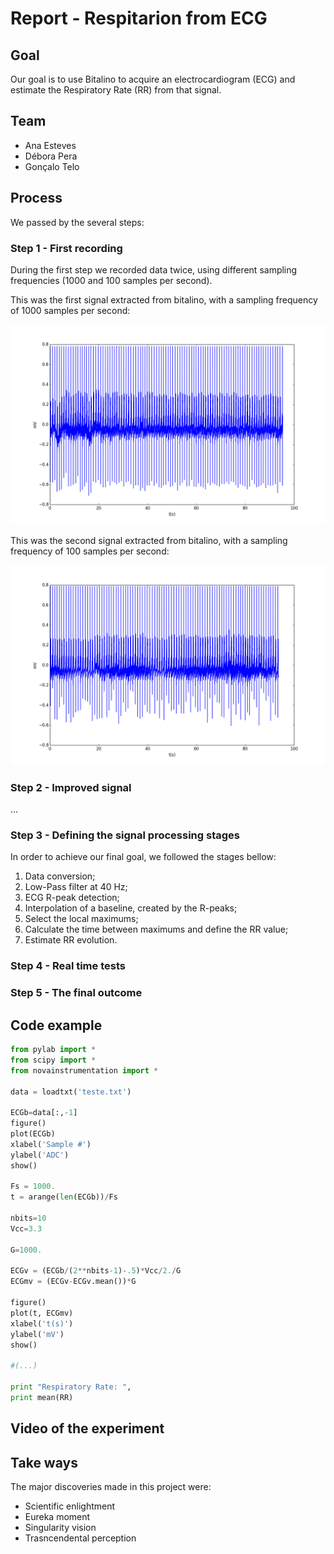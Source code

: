 # Report - Respitarion from ECG

## Goal

Our goal is to use Bitalino to acquire an electrocardiogram (ECG) and estimate the Respiratory Rate (RR) from that signal.

## Team

* Ana Esteves
* Débora Pera
* Gonçalo Telo

## Process

We passed by the several steps:

### Step 1 - First recording

During the first step we recorded data twice, using different sampling frequencies (1000 and 100 samples per second).

This was the first signal extracted from bitalino, with a sampling frequency of 1000 samples per second:

![first signal](https://github.com/GTelo/ElPhy_ShortProject/blob/master/figure_1.png?raw=true)

This was the second signal extracted from bitalino, with a sampling frequency of 100 samples per second:

![first signal](https://github.com/GTelo/ElPhy_ShortProject/blob/master/figure_2.png?raw=true)


### Step 2 - Improved signal

...


### Step 3 - Defining the signal processing stages

In order to achieve our final goal, we followed the stages bellow:

1. Data conversion;
2. Low-Pass filter at 40 Hz;
3. ECG R-peak detection;
4. Interpolation of a baseline, created by the R-peaks;
5. Select the local maximums;
6. Calculate the time between maximums and define the RR value;
7. Estimate RR evolution.

### Step 4 - Real time tests

### Step 5 - The final outcome

## Code example


``` python
from pylab import *
from scipy import *
from novainstrumentation import *

data = loadtxt('teste.txt')

ECGb=data[:,-1]
figure()
plot(ECGb)
xlabel('Sample #')
ylabel('ADC')
show()

Fs = 1000.
t = arange(len(ECGb))/Fs

nbits=10
Vcc=3.3

G=1000.

ECGv = (ECGb/(2**nbits-1)-.5)*Vcc/2./G
ECGmv = (ECGv-ECGv.mean())*G

figure()
plot(t, ECGmv)
xlabel('t(s)')
ylabel('mV')
show()

#(...)

print "Respiratory Rate: ",
print mean(RR)


```




## Video of the experiment


## Take ways
The major discoveries made in this project were: 

* Scientific enlightment 
* Eureka moment
* Singularity vision
* Trasncendental perception

